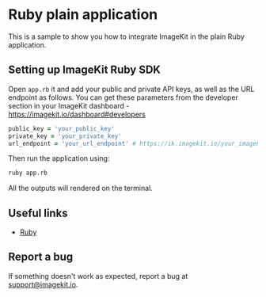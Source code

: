# Ruby plain application

This is a sample to show you how to integrate ImageKit in the plain Ruby application.

## Setting up ImageKit Ruby SDK

Open `app.rb` it and add your public and private API keys, as well as the URL endpoint as follows. You can get these parameters from the developer section in your ImageKit dashboard - https://imagekit.io/dashboard#developers

```ruby
public_key = 'your_public_key'
private_key = 'your_private_key'
url_endpoint = 'your_url_endpoint' # https://ik.imagekit.io/your_imagekit_id/
```

Then run the application using:
```bash
ruby app.rb
```

All the outputs will rendered on the terminal.

## **Useful links**

* [Ruby](ghttps://docs.imagekit.io/getting-started/quickstart-guides/ruby)

## Report a bug
If something doesn't work as expected, report a bug at support@imagekit.io.
